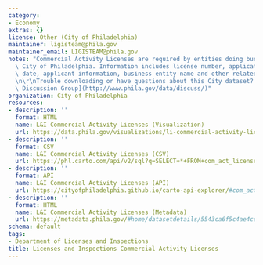 ```yaml
---
category:
- Economy
extras: {}
license: Other (City of Philadelphia)
maintainer: ligisteam@phila.gov
maintainer_email: LIGISTEAM@phila.gov
notes: "Commercial Activity Licenses are required by entities doing business in the\
  \ City of Philadelphia. Information includes license number, application date, issuance\
  \ date, applicant information, business entity name and other related information.\r\
  \n\r\nTrouble downloading or have questions about this City dataset? Visit the [OpenDataPhilly\
  \ Discussion Group](http://www.phila.gov/data/discuss/)"
organization: City of Philadelphia
resources:
- description: ''
  format: HTML
  name: L&I Commercial Activity Licenses (Visualization)
  url: https://data.phila.gov/visualizations/li-commercial-activity-licenses
- description: ''
  format: CSV
  name: L&I Commercial Activity Licenses (CSV)
  url: https://phl.carto.com/api/v2/sql?q=SELECT+*+FROM+com_act_licenses&filename=com_act_licenses&format=csv&skipfields=cartodb_id
- description: ''
  format: API
  name: L&I Commercial Activity Licenses (API)
  url: https://cityofphiladelphia.github.io/carto-api-explorer/#com_act_licenses
- description: ''
  format: HTML
  name: L&I Commercial Activity Licenses (Metadata)
  url: https://metadata.phila.gov/#home/datasetdetails/5543ca6f5c4ae4cd66d3ff59/representationdetails/5e9a06fb98cc42001606f331/
schema: default
tags:
- Department of Licenses and Inspections
title: Licenses and Inspections Commercial Activity Licenses
---
```

